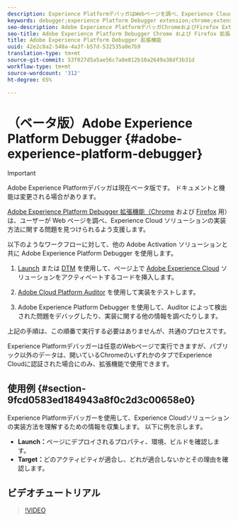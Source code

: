 ```yaml
---
description: Experience PlatformデバッガはWebページを調べ、Experience Cloudソリューションの実装方法に関する問題を見つけるのに役立ちます。
keywords: debugger;experience Platform Debugger extension;chrome;extension
seo-description: Adobe Experience PlatformデバッガChromeおよびFirefox Extensionの技術ドキュメント — Webページを調べ、Experience Cloudソリューションの実装に関する問題を理解します。
seo-title: Adobe Experience Platform Debugger Chrome および Firefox 拡張機能
title: Adobe Experience Platform Debugger 拡張機能
uuid: 42e2c8a2-548a-4a3f-b57d-532535a0e7b9
translation-type: tm+mt
source-git-commit: 53f027d5a5ae56c7a8e812b10a2649a38df3b31d
workflow-type: tm+mt
source-wordcount: '312'
ht-degree: 65%

---
```



# （ベータ版）Adobe Experience Platform Debugger {#adobe-experience-platform-debugger}

>[!IMPORTANT]
>
>Adobe Experience Platformデバッガは現在ベータ版です。 ドキュメントと機能は変更される場合があります。

[Adobe Experience Platform Debugger 拡張機能（Chrome](https://chrome.google.com/webstore/detail/adobe-experience-cloud-de/ocdmogmohccmeicdhlhhgepeaijenapj) および [Firefox](https://addons.mozilla.org/ja/firefox/addon/adobe-experience-platform-dbg/) 用）は、ユーザーが Web ページを調べ、Experience Cloud ソリューションの実装方法に関する問題を見つけられるよう支援します。

以下のようなワークフローに対して、他の Adobe Activation ソリューションと共に Adobe Experience Platform Debugger を使用します。

1. [Launch](https://docs.adobe.com/content/help/ja-JP/launch/using/overview.html) または [DTM](https://docs.adobe.com/content/help/ja-JP/dtm/using/dtm-home.html) を使用して、ページ上で [Adobe Experience Cloud](https://docs.adobe.com/content/help/ja-JP/core-services/interface/experience-cloud.html) ソリューションをアクティベートするコードを挿入します。

1. [Adobe Cloud Platform Auditor](https://docs.adobe.com/content/help/ja-JP/auditor/using/overview.html) を使用して実装をテストします。
1. Adobe Experience Platform Debugger を使用して、Auditor によって検出された問題をデバッグしたり、実装に関する他の情報を調べたりします。

上記の手順は、この順番で実行する必要はありませんが、共通のプロセスです。

Experience Platformデバッガーは任意のWebページで実行できますが、パブリック以外のデータは、開いているChromeのいずれかのタブでExperience Cloudに認証された場合にのみ、拡張機能で使用できます。

## 使用例 {#section-9fcd0583ed184943a8f0c2d3c00658e0}

Experience Platformデバッガーを使用して、Experience Cloudソリューションの実装方法を理解するための情報を収集します。 以下に例を示します。

* **Launch：**&#x200B;ページにデプロイされるプロパティ、環境、ビルドを確認します。
* **Target：**&#x200B;どのアクティビティが適合し、どれが適合しないかとその理由を確認します。

## ビデオチュートリアル

>[!VIDEO](https://video.tv.adobe.com/v/32156?quality=12&learn=on)